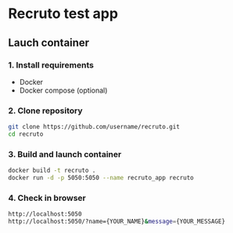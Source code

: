 # Recruto test app


## Lauch container
### 1. Install requirements
- Docker
- Docker compose (optional)

### 2. Clone repository
```bash
git clone https://github.com/username/recruto.git
cd recruto
```

### 3. Build and launch container
```bash
docker build -t recruto .
docker run -d -p 5050:5050 --name recruto_app recruto
```

### 4. Check in browser
```bash
http://localhost:5050
http://localhost:5050/?name={YOUR_NAME}&message={YOUR_MESSAGE}
```